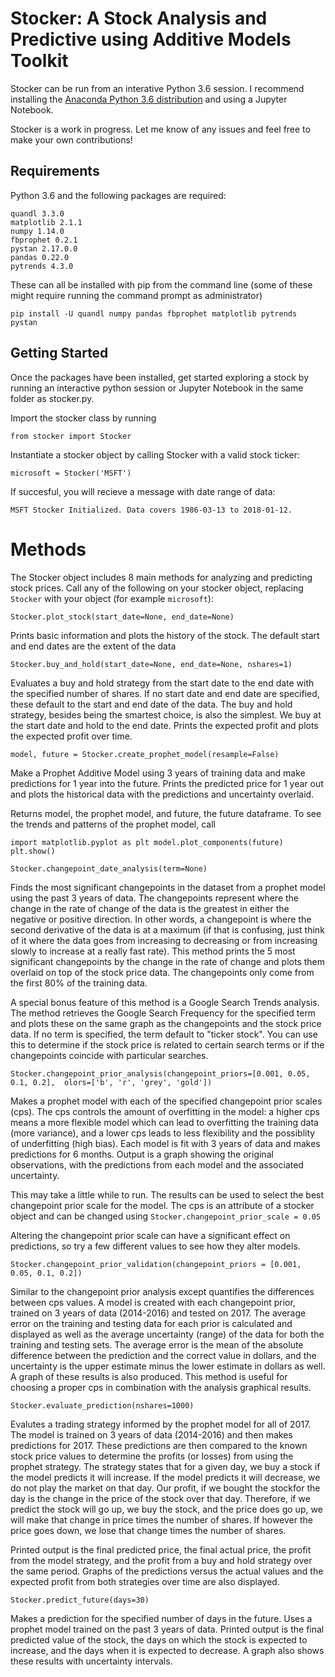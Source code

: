 # Stocker: A Stock Analysis and Predictive using Additive Models Toolkit

Stocker can be run from an interative Python 3.6 session. I recommend 
installing the [Anaconda Python 3.6 distribution](https://www.anaconda.com/download/)
and using a Jupyter Notebook. 
 
Stocker is a work in progress. Let me know of any issues and feel 
free to make your own contributions! 

## Requirements 

Python 3.6 and the following packages are required:

	quandl 3.3.0
	matplotlib 2.1.1
	numpy 1.14.0
	fbprophet 0.2.1
	pystan 2.17.0.0
	pandas 0.22.0
	pytrends 4.3.0

These can all be installed with pip from the command line
(some of these might require running the command prompt as 
administrator)

`pip install -U quandl numpy pandas fbprophet matplotlib pytrends pystan`

## Getting Started

Once the packages have been installed, get started exploring a stock 
by running an interactive python session or Jupyter Notebook in the same
folder as stocker.py. 

Import the stocker class by running

`from stocker import Stocker`

Instantiate a stocker object by calling Stocker with a valid stock ticker:

`microsoft = Stocker('MSFT')`

If succesful, you will recieve a message with date range of data:

`MSFT Stocker Initialized. Data covers 1986-03-13 to 2018-01-12.`

# Methods

The Stocker object includes 8 main methods for analyzing and predicting 
stock prices. Call any of the following on your stocker object, replacing
`Stocker` with your object (for example `microsoft`):

`Stocker.plot_stock(start_date=None, end_date=None)`
	
Prints basic information and plots the history of the stock. The 
default start and end dates are the extent of the data

`Stocker.buy_and_hold(start_date=None, end_date=None, nshares=1)`

Evaluates a buy and hold strategy from the start date to the end date
with the specified number of shares. If no start date and end date are 
specified, these default to the start and end date of the data. The buy and
hold strategy, besides being the smartest choice, is also the simplest. 
We buy at the start date and hold to the end date. Prints the expected
profit and plots the expected profit over time. 

`model, future = Stocker.create_prophet_model(resample=False)`

Make a Prophet Additive Model using 3 years of training data
and make predictions for 1 year into the future. Prints the 
predicted price for 1 year out and plots the historical 
data with the predictions and uncertainty overlaid.

Returns model, the prophet model, and future, the future dataframe.
To see the trends and patterns of the prophet model, call 

`import matplotlib.pyplot as plt
model.plot_components(future)
plt.show()`

`Stocker.changepoint_date_analysis(term=None)`

Finds the most significant changepoints in the dataset from a prophet model 
using the past 3 years of data. The changepoints represent where the change in the
rate of change of the data is the greatest in either the negative or positive
direction. In other words, a changepoint is where the second derivative of the data 
is at a maximum (if that is confusing, just think of it where the data goes from
increasing to decreasing or from increasing slowly to increase at a really
fast rate). This method prints the 5 most significant changepoints by the 
change in the rate of change and plots them overlaid on top of the 
stock price data. The changepoints only come from the first 80% of the training data.

A special bonus feature of this method is a Google Search Trends analysis. The 
method retrieves the Google Search Frequency for the specified term and plots
these on the same graph as the changepoints and the stock price data. If no 
term is specified, the term default to "ticker stock". You can use
this to determine if the stock price is related to certain search terms or if the 
changepoints coincide with particular searches. 

`Stocker.changepoint_prior_analysis(changepoint_priors=[0.001, 0.05, 0.1, 0.2], 
olors=['b', 'r', 'grey', 'gold'])`

Makes a prophet model with each of the specified changepoint prior scales (cps).
The cps controls the amount of overfitting in the model: a higher cps means a more
flexible model which can lead to overfitting the training data (more variance), 
and a lower cps leads to less flexibility and the possiblity of underfitting (high bias).
Each model is fit with 3 years of data and makes predictions for 6 months. Output is 
a graph showing the original observations, with the predictions from each model 
and the associated uncertainty.

This may take a little while to run. The results can be used to select the best 
changepoint prior scale for the model. The cps is an attribute of a stocker object 
and can be changed using `Stocker.changepoint_prior_scale = 0.05` 

Altering the changepoint prior scale can have a significant effect on predictions,
so try a few different values to see how they alter models.

`Stocker.changepoint_prior_validation(changepoint_priors = [0.001, 0.05, 0.1, 0.2])`

Similar to the changepoint prior analysis except quantifies the differences between 
cps values. A model is created with each changepoint prior, trained on 3 years of 
data (2014-2016) and tested on 2017. The average error on the training and testing
data for each prior is calculated and displayed as well as the average uncertainty
(range) of the data for both the training and testing sets. The average error is the 
mean of the absolute difference between the prediction and the correct value in dollars,
and the uncertainty is the upper estimate minus the lower estimate in dollars as well.
A graph of these results is also produced. This method is useful for choosing
a proper cps in combination with the analysis graphical results. 

`Stocker.evaluate_prediction(nshares=1000)`

Evalutes a trading strategy informed by the prophet model for 
all of 2017. The model is trained on 3 years of data (2014-2016) 
and then makes predictions for 2017. These predictions are then compared
to the known stock price values to determine the profits (or losses) 
from using the prophet strategy. The strategy states that for a given 
day, we buy a stock if the model predicts it will increase. If the model predicts
it will decrease, we do not play the market on that day. Our profit, if we bought the 
stockfor the day is the change in the price of the stock over that day. Therefore,
if we predict the stock will go up, we buy the stock, and the price does go up, 
we will make that change in price times the number of shares. If however the price
goes down, we lose that change times the number of shares. 

Printed output is the final predicted price, the final actual price, the 
profit from the model strategy, and the profit from a buy and hold strategy over the 
same period. Graphs of the predictions versus the actual values and the expected 
profit from both strategies over time are also displayed. 

`Stocker.predict_future(days=30)`

Makes a prediction for the specified number of days in the future. 
Uses a prophet model trained on the past 3 years of data. Printed output 
is the final predicted value of the stock, the days on which the stock is 
expected to increase, and the days when it is expected to decrease.
A graph also shows these results with uncertainty intervals.
	
